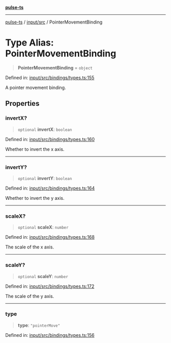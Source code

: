 [**pulse-ts**](../../../README.md)

***

[pulse-ts](../../../README.md) / [input/src](../README.md) / PointerMovementBinding

# Type Alias: PointerMovementBinding

> **PointerMovementBinding** = `object`

Defined in: [input/src/bindings/types.ts:155](https://github.com/jlehett/pulse-ts/blob/95f7e0ab0aafbcd2aad691251c554317b3dfe19c/packages/input/src/bindings/types.ts#L155)

A pointer movement binding.

## Properties

### invertX?

> `optional` **invertX**: `boolean`

Defined in: [input/src/bindings/types.ts:160](https://github.com/jlehett/pulse-ts/blob/95f7e0ab0aafbcd2aad691251c554317b3dfe19c/packages/input/src/bindings/types.ts#L160)

Whether to invert the x axis.

***

### invertY?

> `optional` **invertY**: `boolean`

Defined in: [input/src/bindings/types.ts:164](https://github.com/jlehett/pulse-ts/blob/95f7e0ab0aafbcd2aad691251c554317b3dfe19c/packages/input/src/bindings/types.ts#L164)

Whether to invert the y axis.

***

### scaleX?

> `optional` **scaleX**: `number`

Defined in: [input/src/bindings/types.ts:168](https://github.com/jlehett/pulse-ts/blob/95f7e0ab0aafbcd2aad691251c554317b3dfe19c/packages/input/src/bindings/types.ts#L168)

The scale of the x axis.

***

### scaleY?

> `optional` **scaleY**: `number`

Defined in: [input/src/bindings/types.ts:172](https://github.com/jlehett/pulse-ts/blob/95f7e0ab0aafbcd2aad691251c554317b3dfe19c/packages/input/src/bindings/types.ts#L172)

The scale of the y axis.

***

### type

> **type**: `"pointerMove"`

Defined in: [input/src/bindings/types.ts:156](https://github.com/jlehett/pulse-ts/blob/95f7e0ab0aafbcd2aad691251c554317b3dfe19c/packages/input/src/bindings/types.ts#L156)
